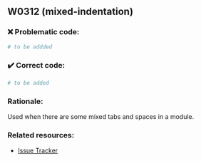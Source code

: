 ## W0312 (mixed-indentation)

### :x: Problematic code:

```python
# to be addded
```

### :heavy_check_mark: Correct code:

```python
# to be added
```

### Rationale:

Used when there are some mixed tabs and spaces in a module.

### Related resources:

- [Issue Tracker](https://github.com/PyCQA/pylint/issues?q=is%3Aissue+%22mixed-indentation%22+OR+%22W0312%22)
